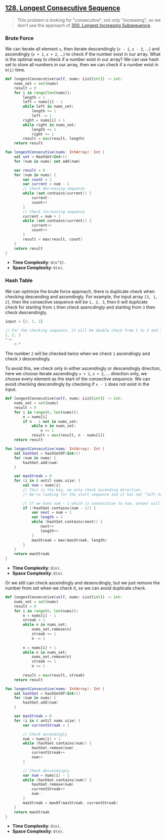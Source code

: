 ## [128. Longest Consecutive Sequence](https://leetcode.com/problems/longest-consecutive-sequence/)

> This problem is looking for "consecutive", not only "increasing", so we don't use the approach of [300. Longest Increasing Subsequence](../leetcode/300.longest-increasing-subsequence.md).

### Brute Force
We can iterate all element `x`, then iterate descendingly (`x - 1`, `x - 2`, ...) and ascendingly (`x + 1`, `x + 2`, ...) to check if the number exist in our array. What is the optimal way to check if a number exist in our array? We can use hash set to store all numbers in our array, then we can check if a number exist in `O(1)` time.

```python
def longestConsecutive(self, nums: List[int]) -> int:
    nums_set = set(nums)
    result = 0
    for i in range(len(nums)):
        length = 1
        left = nums[i] - 1
        while left in nums_set:
            length += 1
            left -= 1
        right = nums[i] + 1
        while right in nums_set:
            length += 1
            right += 1
        result = max(result, length)
    return result
```
```kotlin
fun longestConsecutive(nums: IntArray): Int {
    val set = HashSet<Int>()
    for (num in nums) set.add(num)

    var result = 0
    for (num in nums) {
        var count = 1
        var current = num - 1
        // Check decreasing sequence
        while (set.contains(current)) {
            current--
            count++
        }
        // Check increasing sequence
        current = num + 1
        while (set.contains(current)) {
            current++
            count++
        }
        result = max(result, count)
    }
    return result
}
```

* **Time Complexity**: `O(n^2)`.
* **Space Complexity**: `O(n)`.

### Hash Table
We can optimize the brute force approach, there is duplicate check when checking descending and ascendingly. For example, the input array `[3, 1, 2]`, then the consective sequence will be `1, 2, 3`, then it will duplicate check for starting from `1` then check asencdingly and starting from `3` then check descendingly. 

```js
input = [3, 1, 2]

// For the checking sequence, it will be double check from 1 to 3 and 3 to 1.
1, 2, 3
*->
    <-*
```

The number `2` will be checked twice when we check `1` ascendingly and check `3` descendingly.

To avoid this, we check only in either ascendingly or descendingly direction, here we choose iterate ascendingly `x + 1`, `x + 2`, ... direction only, we choose every element as the start of the consective sequence. We can avoid checking descendingly by checking if `x - 1` does not exist in the input.

```python
def longestConsecutive(self, nums: List[int]) -> int:
    nums_set = set(nums)
    result = 0
    for i in range(0, len(nums)):
        n = nums[i]
        if n - 1 not in nums_set:
            while n in nums_set:
                n += 1
            result = max(result, n - nums[i])
    return result
```

```kotlin
fun longestConsecutive(nums: IntArray): Int {
    val hashSet = hashSetOf<Int>()
    for (num in nums) {
        hashSet.add(num)
    }

    var maxStreak = 0
    for (i in 0 until nums.size) {
        val num = nums[i]
        // This is the key, we only check ascending direction.
        // We're looking for the start sequence and it has not "left number" (num - 1)

        // If we have num - 1 which is consecutive to num, answer will check at num - 1 iteration, not current iteration.
        if (!hashSet.contains(num - 1)) {
            var next = num + 1
            var length = 1
            while (hashSet.contains(next)) {
                next++
                length++
            }
            maxStreak = max(maxStreak, length)
        }
    }
    return maxStreak
}
```

* **Time Complexity**: `O(n)`.
* **Space Complexity**: `O(n)`.

Or we still can check ascendingly and desencdingly, but we just remove the number from set when we check it, so we can avoid duplicate check.

```python
def longestConsecutive(self, nums: List[int]) -> int:
    nums_set = set(nums)
    result = 0
    for i in range(0, len(nums)):
        n = nums[i] - 1
        streak = 1
        while n in nums_set:
            nums_set.remove(n)
            streak += 1
            n -= 1
        
        n = nums[i] + 1
        while n in nums_set:
            nums_set.remove(n)
            streak += 1
            n += 1
        
        result = max(result, streak)
    return result
```

```kotlin
fun longestConsecutive(nums: IntArray): Int {
    val hashSet = hashSetOf<Int>()
    for (num in nums) {
        hashSet.add(num)
    }

    var maxStreak = 0
    for (i in 0 until nums.size) {
        var currentStreak = 1

        // Check ascendingly
        num = nums[i] + 1
        while (hashSet.contains(num)) {
            hashSet.remove(num)
            currentStreak++
            num++
        }

        // Check descendingly
        var num = nums[i] - 1
        while (hashSet.contains(num)) {
            hashSet.remove(num)
            currentStreak++
            num--
        }
        maxStreak = maxOf(maxStreak, currentStreak)
    }
    return maxStreak
}
```

* **Time Complexity**: `O(n)`.
* **Space Complexity**: `O(n)`.